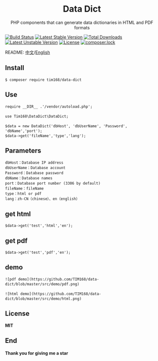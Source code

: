 <h1 align="center"> Data Dict</h1>

<p align="center"> PHP components that can generate data dictionaries in HTML and PDF formats</p>

[![Build Status](https://travis-ci.org/TIM168/data-dict.svg?branch=master)](https://travis-ci.org/TIM168/data-dict)
[![Latest Stable Version](https://poser.pugx.org/tim168/data-dict/v/stable)](https://packagist.org/packages/tim168/data-dict)
[![Total Downloads](https://poser.pugx.org/tim168/data-dict/downloads)](https://packagist.org/packages/tim168/data-dict)
[![Latest Unstable Version](https://poser.pugx.org/tim168/data-dict/v/unstable)](https://packagist.org/packages/tim168/data-dict)
[![License](https://poser.pugx.org/tim168/data-dict/license)](https://packagist.org/packages/tim168/data-dict)
[![composer.lock](https://poser.pugx.org/tim168/data-dict/composerlock)](https://packagist.org/packages/tim168/data-dict)

README: [中文](https://github.com/TIM168/data-dict/blob/master/README.md "中文")/[English](https://github.com/TIM168/data-dict/blob/master/README-en.md "English")

## Install

```shell
$ composer require tim168/data-dict
```

## Use
    require __DIR__ .'/vendor/autoload.php';

    use Tim168\DataDict\DataDict;
    
    $data = new DataDict('dbHost', 'dbUserName', 'Password', 'dbName','port');
    $data->get('fileName','type','lang');

## Parameters
	dbHost：Database IP address
	dbUserName：Database account
	Password：Database password
	dbName：Database names
	port：Database port number (3306 by default)
	fileName：fileName
	type：html or pdf
	lang：zh-CN（chinese）、en（english）
## get html
    $data->get('test','html','en');
## get pdf
    $data->get('test','pdf','en');
	
## demo
	![pdf demo](https://github.com/TIM168/data-dict/blob/master/src/demo/pdf.png)
	
	![html demo](https://github.com/TIM168/data-dict/blob/master/src/demo/html.png)
	
## License
**MIT**

## End
#### Thank you for giving me a star
